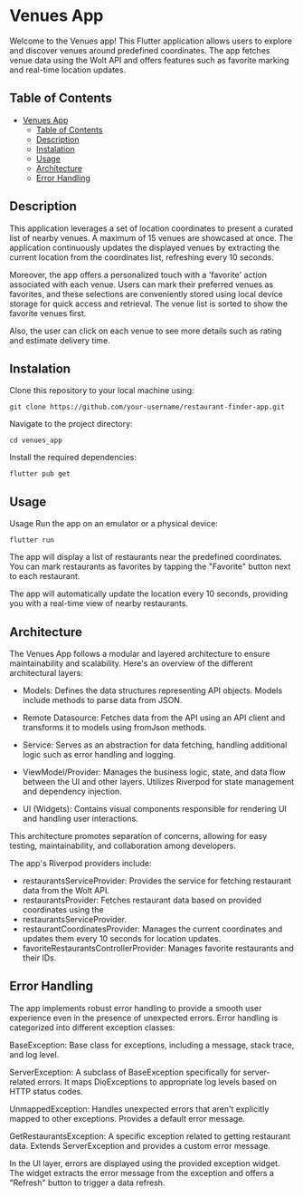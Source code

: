 
# Venues App

Welcome to the Venues app! This Flutter application allows users to explore and discover venues around predefined coordinates. The app fetches venue data using the Wolt API and offers features such as favorite marking and real-time location updates.

## Table of Contents

- [Venues App](#venues-app)
  - [Table of Contents](#table-of-contents)
  - [Description](#description)
  - [Instalation](#instalation)
  - [Usage](#usage)
  - [Architecture](#architecture)
  - [Error Handling](#error-handling)

## Description

This application leverages a set of location coordinates to present a curated list of nearby venues. A maximum of 15 venues are showcased at once. The application continuously updates the displayed venues by extracting the current location from the coordinates list, refreshing every 10 seconds.

Moreover, the app offers a personalized touch with a 'favorite' action associated with each venue. Users can mark their preferred venues as favorites, and these selections are conveniently stored using local device storage for quick access and retrieval. The venue list is sorted to show the favorite venues first. 

Also, the user can click on each venue to see more details such as rating and estimate delivery time.

## Instalation

Clone this repository to your local machine using:
```console
git clone https://github.com/your-username/restaurant-finder-app.git
```

Navigate to the project directory:
```console
cd venues_app
```

Install the required dependencies:
```console
flutter pub get
```

## Usage
Usage
Run the app on an emulator or a physical device:
```console
flutter run
```

The app will display a list of restaurants near the predefined coordinates. You can mark restaurants as favorites by tapping the "Favorite" button next to each restaurant.

The app will automatically update the location every 10 seconds, providing you with a real-time view of nearby restaurants.

## Architecture 
The Venues App follows a modular and layered architecture to ensure maintainability and scalability. Here's an overview of the different architectural layers:

- Models: Defines the data structures representing API objects. Models include methods to parse data from JSON.

- Remote Datasource: Fetches data from the API using an API client and transforms it to models using fromJson methods.

- Service: Serves as an abstraction for data fetching, handling additional logic such as error handling and logging.

- ViewModel/Provider: Manages the business logic, state, and data flow between the UI and other layers. Utilizes Riverpod for state management and dependency injection.

- UI (Widgets): Contains visual components responsible for rendering UI and handling user interactions.

This architecture promotes separation of concerns, allowing for easy testing, maintainability, and collaboration among developers.

The app's Riverpod providers include:

- restaurantsServiceProvider: Provides the service for fetching restaurant data from the Wolt API.
- restaurantsProvider: Fetches restaurant data based on provided coordinates using the 
- restaurantsServiceProvider.
- restaurantCoordinatesProvider: Manages the current coordinates and updates them every 10 seconds for location updates.
- favoriteRestaurantsControllerProvider: Manages favorite restaurants and their IDs.

## Error Handling

The app implements robust error handling to provide a smooth user experience even in the presence of unexpected errors. Error handling is categorized into different exception classes:

BaseException: Base class for exceptions, including a message, stack trace, and log level.

ServerException: A subclass of BaseException specifically for server-related errors. It maps DioExceptions to appropriate log levels based on HTTP status codes.

UnmappedException: Handles unexpected errors that aren't explicitly mapped to other exceptions. Provides a default error message.

GetRestaurantsException: A specific exception related to getting restaurant data. Extends ServerException and provides a custom error message.

In the UI layer, errors are displayed using the provided exception widget. The widget extracts the error message from the exception and offers a "Refresh" button to trigger a data refresh.

